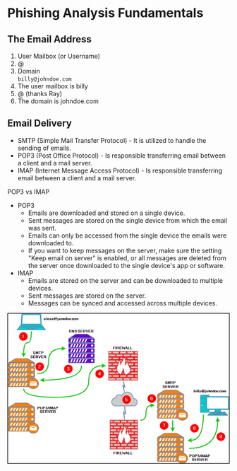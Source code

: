 # Phishing Analysis Fundamentals

## The Email Address

1. User Mailbox (or Username)
2. @
3. Domain  
`billy@johndoe.com`  
1. The user mailbox is billy
2. @ (thanks Ray)
3. The domain is johndoe.com

## Email Delivery
- SMTP (Simple Mail Transfer Protocol) - It is utilized to handle the sending of emails. 
- POP3 (Post Office Protocol) - Is responsible transferring email between a client and a mail server. 
- IMAP (Internet Message Access Protocol) - Is responsible transferring email between a client and a mail server.   

POP3 vs IMAP  
- POP3
    - Emails are downloaded and stored on a single device.
    - Sent messages are stored on the single device from which the email was sent.
    - Emails can only be accessed from the single device the emails were downloaded to.
    - If you want to keep messages on the server, make sure the setting "Keep email on server" is enabled, or all messages are deleted from the server once downloaded to the single device's app or software.  
- IMAP
    - Emails are stored on the server and can be downloaded to multiple devices.
    - Sent messages are stored on the server.
    - Messages can be synced and accessed across multiple devices.  

<img src="https://github.com/nkn-ctrl/pushtest/blob/main/email-network-flow-4.png">